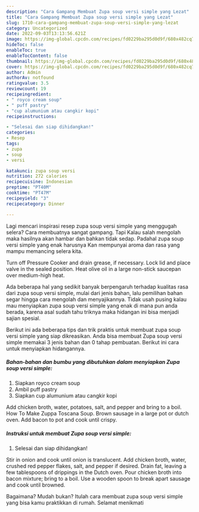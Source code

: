 ```yaml
---
description: "Cara Gampang Membuat Zupa soup versi simple yang Lezat"
title: "Cara Gampang Membuat Zupa soup versi simple yang Lezat"
slug: 1710-cara-gampang-membuat-zupa-soup-versi-simple-yang-lezat
category: Uncategorized
date: 2022-09-03T13:13:56.621Z
image: https://img-global.cpcdn.com/recipes/fd0229ba295d0d9f/680x482cq70/zupa-soup-versi-simple-foto-resep-utama.jpg
hideToc: false
enableToc: true
enableTocContent: false
thumbnail: https://img-global.cpcdn.com/recipes/fd0229ba295d0d9f/680x482cq70/zupa-soup-versi-simple-foto-resep-utama.jpg
cover: https://img-global.cpcdn.com/recipes/fd0229ba295d0d9f/680x482cq70/zupa-soup-versi-simple-foto-resep-utama.jpg
author: Admin
authorAv: notfound
ratingvalue: 3.5
reviewcount: 19
recipeingredient:
- " royco cream soup"
- " puff pastry"
- "cup alumunium atau cangkir kopi"
recipeinstructions:

- "Selesai dan siap dihidangkan!"
categories:
- Resep
tags:
- zupa
- soup
- versi

katakunci: zupa soup versi 
nutrition: 272 calories
recipecuisine: Indonesian
preptime: "PT40M"
cooktime: "PT47M"
recipeyield: "3"
recipecategory: Dinner

---
```



Lagi mencari inspirasi resep zupa soup versi simple yang menggugah selera? Cara membuatnya sangat gampang. Tapi Kalau salah mengolah maka hasilnya akan hambar dan bahkan tidak sedap. Padahal zupa soup versi simple yang enak harusnya Kan mempunyai aroma dan rasa yang mampu memancing selera kita.


Turn off Pressure Cooker and drain grease, if necessary. Lock lid and place valve in the sealed position. Heat olive oil in a large non-stick saucepan over medium-high heat.

Ada beberapa hal yang sedikit banyak berpengaruh terhadap kualitas rasa dari zupa soup versi simple, mulai dari jenis bahan, lalu pemilihan bahan segar hingga cara mengolah dan menyajikannya. Tidak usah pusing kalau mau menyiapkan zupa soup versi simple yang enak di mana pun anda berada, karena asal sudah tahu triknya maka hidangan ini bisa menjadi sajian spesial.


Berikut ini ada beberapa tips dan trik praktis untuk membuat zupa soup versi simple yang siap dikreasikan. Anda bisa membuat Zupa soup versi simple memakai 3 jenis bahan dan 0 tahap pembuatan. Berikut ini cara untuk menyiapkan hidangannya.

<!--inarticleads1-->

##### Bahan-bahan dan bumbu yang dibutuhkan dalam menyiapkan Zupa soup versi simple:

1. Siapkan  royco cream soup
1. Ambil  puff pastry
1. Siapkan cup alumunium atau cangkir kopi


Add chicken broth, water, potatoes, salt, and pepper and bring to a boil. How To Make Zuppa Toscana Soup. Brown sausage in a large pot or dutch oven. Add bacon to pot and cook until crispy. 

<!--inarticleads2-->

##### Instruksi untuk membuat Zupa soup versi simple:


1. Selesai dan siap dihidangkan!

Stir in onion and cook until onion is translucent. Add chicken broth, water, crushed red pepper flakes, salt, and pepper if desired. Drain fat, leaving a few tablespoons of drippings in the Dutch oven. Pour chicken broth into bacon mixture; bring to a boil. Use a wooden spoon to break apart sausage and cook until browned. 

Bagaimana? Mudah bukan? Itulah cara membuat zupa soup versi simple yang bisa kamu praktikkan di rumah. Selamat menikmati
